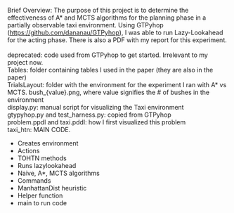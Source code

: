 Brief Overview: The purpose of this project is to determine the effectiveness of A* and MCTS algorithms for the planning phase in a partially observable taxi environment. Using GTPyhop (https://github.com/dananau/GTPyhop), I was able to run Lazy-Lookahead for the acting phase. There is also a PDF with my report for this experiment.<br /><br />
deprecated: code used from GTPyhop to get started. Irrelevant to my project now.<br />
Tables: folder containing tables I used in the paper (they are also in the paper)<br />
TrialsLayout: folder with the environment for the experiment I ran with A* vs MCTS. bush_{value}.png, where value signifies the # of bushes in the environment<br />
display.py: manual script for visualizing the Taxi environment<br />
gtypyhop.py and test_harness.py: copied from GTPyhop<br />
problem.ppdl and taxi.pddl: how I first visualized this problem<br />
taxi_htn: MAIN CODE.
- Creates environment
- Actions
- TOHTN methods
- Runs lazylookahead
- Naive, A*, MCTS algorithms
- Commands
- ManhattanDist heuristic
- Helper function
- main to run code